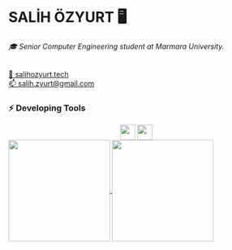 # SALİH ÖZYURT 🖥️

###### 🎓 Senior Computer Engineering student at Marmara University.

<a href="https://salihozyurt.tech" target = "_blank" rel="noopener noreferrer"> 🔗 salihozyurt.tech</a> </br>
<a href="mailto:salih.zyurt@gmail.com" target = "_blank" rel="noopener noreferrer"> 📫 salih.zyurt@gmail.com</a>

### ⚡ Developing Tools

<div style="text-align:center;">
<img align="center" src="https://cdn4.iconfinder.com/data/icons/logos-3/600/React.js_logo-512.png" height="30px"/>
<img align="center" src="https://cdn4.iconfinder.com/data/icons/logos-3/456/nodejs-new-pantone-black-512.png" height="30px"/>
</div>

<div>
<a href="https://github-readme-stats.vercel.app/api?username=salihozyurt&show_icons=true&theme=merko">
  <img align="center" src="https://github-readme-stats.vercel.app/api?username=salihozyurt&show_icons=true&theme=merko" height="200px"/>
</a>

<a href="https://github-readme-stats.vercel.app/api/top-langs/?username=salihozyurt&theme=merko">
  <img align="center" src="https://github-readme-stats.vercel.app/api/top-langs/?username=salihozyurt&theme=merko" height="200px"/>
</a>
</div>

<!--
**salihozyurt/salihozyurt** is a ✨ _special_ ✨ repository because its `README.md` (this file) appears on your GitHub profile.

Here are some ideas to get you started:

- 🔭 I’m currently working on ...
- 🌱 I’m currently learning ...
- 👯 I’m looking to collaborate on ...
- 🤔 I’m looking for help with ...
- 💬 Ask me about ...
- 📫 How to reach me: ...
- 😄 Pronouns: ...
- ⚡ Fun fact: ...
-->
